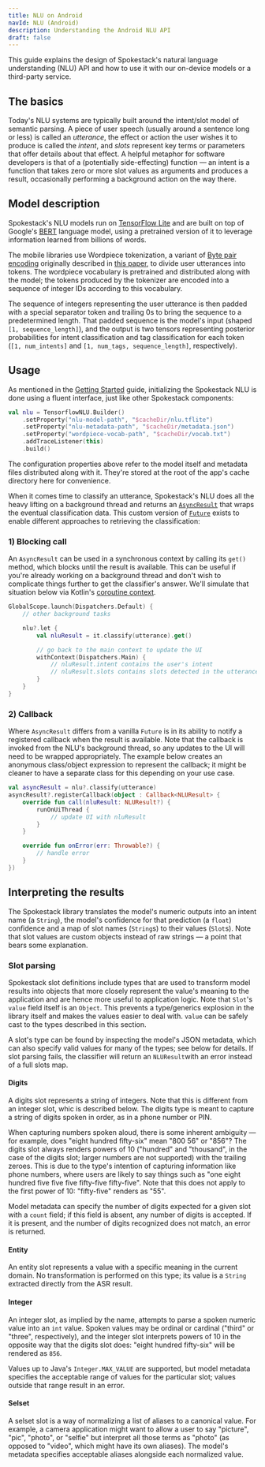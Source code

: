 ```yaml
---
title: NLU on Android
navId: NLU (Android)
description: Understanding the Android NLU API
draft: false
---
```


This guide explains the design of Spokestack's natural language understanding (NLU) API and how to use it with our on-device models or a third-party service.

## The basics

Today's NLU systems are typically built around the intent/slot model of semantic parsing. A piece of user speech (usually around a sentence long or less) is called an _utterance_, the effect or action the user wishes it to produce is called the _intent_, and _slots_ represent key terms or parameters that offer details about that effect. A helpful metaphor for software developers is that of a (potentially side-effecting) function — an intent is a function that takes zero or more slot values as arguments and produces a result, occasionally performing a background action on the way there.

## Model description

Spokestack's NLU models run on [TensorFlow Lite](https://www.tensorflow.org/lite) and are built on top of Google's [BERT](<https://en.wikipedia.org/wiki/BERT_(language_model)>) language model, using a pretrained version of it to leverage information learned from billions of words.

The mobile libraries use Wordpiece tokenization, a variant of [Byte pair encoding](https://en.wikipedia.org/wiki/Byte_pair_encoding) originally described in [this paper](https://static.googleusercontent.com/media/research.google.com/ja//pubs/archive/37842.pdf), to divide user utterances into tokens. The wordpiece vocabulary is pretrained and distributed along with the model; the tokens produced by the tokenizer are encoded into a sequence of integer IDs according to this vocabulary.

The sequence of integers representing the user utterance is then padded with a special separator token and trailing 0s to bring the sequence to a predetermined length. That padded sequence is the model's input (shaped `[1, sequence_length]`), and the output is two tensors representing posterior probabilities for intent classification and tag classification for each token (`[1, num_intents]` and `[1, num_tags, sequence_length]`, respectively).

## Usage

As mentioned in the [Getting Started](getting-started) guide, initializing the Spokestack NLU is done using a fluent interface, just like other Spokestack components:

```kotlin
val nlu = TensorflowNLU.Builder()
    .setProperty("nlu-model-path", "$cacheDir/nlu.tflite")
    .setProperty("nlu-metadata-path", "$cacheDir/metadata.json")
    .setProperty("wordpiece-vocab-path", "$cacheDir/vocab.txt")
    .addTraceListener(this)
    .build()
```

The configuration properties above refer to the model itself and metadata files distributed along with it. They're stored at the root of the app's cache directory here for convenience.

When it comes time to classify an utterance, Spokestack's NLU does all the heavy lifting on a background thread and returns an [`AsyncResult`](https://www.javadoc.io/doc/io.spokestack/spokestack-android/latest/io/spokestack/spokestack/util/AsyncResult.html) that wraps the eventual classification data. This custom version of [`Future`](https://docs.oracle.com/javase/7/docs/api/java/util/concurrent/Future.html) exists to enable different approaches to retrieving the classification:

### 1) Blocking call

An `AsyncResult` can be used in a synchronous context by calling its `get()` method, which blocks until the result is available. This can be useful if you're already working on a background thread and don't wish to complicate things further to get the classifier's answer. We'll simulate that situation below via Kotlin's [coroutine context](https://kotlin.github.io/kotlinx.coroutines/kotlinx-coroutines-core/kotlinx.coroutines/with-context.html).

```kotlin
GlobalScope.launch(Dispatchers.Default) {
    // other background tasks

    nlu?.let {
        val nluResult = it.classify(utterance).get()

        // go back to the main context to update the UI
        withContext(Dispatchers.Main) {
            // nluResult.intent contains the user's intent
            // nluResult.slots contains slots detected in the utterance
        }
    }
}
```

### 2) Callback

Where `AsyncResult` differs from a vanilla `Future` is in its ability to notify a registered callback when the result is available. Note that the callback is invoked from the NLU's background thread, so any updates to the UI will need to be wrapped appropriately. The example below creates an anonymous class/object expression to represent the callback; it might be cleaner to have a separate class for this depending on your use case.

```kotlin
val asyncResult = nlu?.classify(utterance)
asyncResult?.registerCallback(object : Callback<NLUResult> {
    override fun call(nluResult: NLUResult?) {
        runOnUiThread {
            // update UI with nluResult
        }
    }

    override fun onError(err: Throwable?) {
        // handle error
    }
})
```

## Interpreting the results

The Spokestack library translates the model's numeric outputs into an intent name (a `String`), the model's confidence for that prediction (a `float`) confidence and a map of slot names (`String`s) to their values (`Slot`s). Note that slot values are custom objects instead of raw strings — a point that bears some explanation.

### Slot parsing

Spokestack slot definitions include types that are used to transform model results into objects that more closely represent the value's meaning to the application and are hence more useful to application logic. Note that `Slot`'s `value` field itself is an `Object`. This prevents a type/generics explosion in the library itself and makes the values easier to deal with. `value` can be safely cast to the types described in this section.

A slot's type can be found by inspecting the model's JSON metadata, which can also specify valid values for many of the types; see below for details. If slot parsing fails, the classifier will return an `NLUResult`with an error instead of a full slots map.

#### Digits

A digits slot represents a string of integers. Note that this is different from an integer slot, whic is described below. The digits type is meant to capture a string of digits spoken in order, as in a phone number or PIN.

When capturing numbers spoken aloud, there is some inherent ambiguity — for example, does "eight hundred fifty-six" mean "800 56" or "856"? The digits slot always renders powers of 10 ("hundred" and "thousand", in the case of the digits slot; larger numbers are not supported) with the trailing zeroes. This is due to the type's intention of capturing information like phone numbers, where users are likely to say things such as "one eight hundred five five five fifty-five fifty-five". Note that this does not apply to the first power of 10: "fifty-five" renders as "55".

Model metadata can specify the number of digits expected for a given slot with a `count` field; if this field is absent, any number of digits is accepted. If it is present, and the number of digits recognized does not match, an error is returned.

#### Entity

An entity slot represents a value with a specific meaning in the current domain. No transformation is performed on this type; its value is a `String` extracted directly from the ASR result.

#### Integer

An integer slot, as implied by the name, attempts to parse a spoken numeric value into an `int` value. Spoken values may be ordinal or cardinal ("third" or "three", respectively), and the integer slot interprets powers of 10 in the opposite way that the digits slot does: "eight hundred fifty-six" will be rendered as `856`.

Values up to Java's `Integer.MAX_VALUE` are supported, but model metadata specifies the acceptable range of values for the particular slot; values outside that range result in an error.

#### Selset

A selset slot is a way of normalizing a list of aliases to a canonical value. For example, a camera application might want to allow a user to say "picture", "pic", "photo", or "selfie" but interpret all those terms as "photo" (as opposed to "video", which might have its own aliases). The model's metadata specifies acceptable aliases alongside each normalized value.
